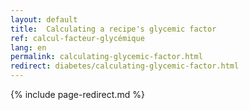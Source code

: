 ```yaml
---
layout: default
title:  Calculating a recipe's glycemic factor
ref: calcul-facteur-glycémique
lang: en
permalink: calculating-glycemic-factor.html
redirect: diabetes/calculating-glycemic-factor.html
---
```

{% include page-redirect.md %}
